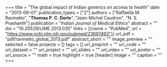 +++
title = "The global impact of Indian generics on access to health"
date = "2013-06-01"
publication_types = ["2"]
authors = ["Raffaella M. Ravinetto", "**Thomas P. C. Dorlo**", "Jean-Michel Caudron", "N. S. Prashanth"]
publication = "_Indian Journal of Medical Ethics_"
abstract = ""
doi = "10.20529/IJME.2013.035"
links = [{name = "PubMed", url = "https://www.ncbi.nlm.nih.gov/pubmed/23697493"}]
url_pdf = "pdf/ravinetto_global_2013.pdf"
abstract_short = ""
image_preview = ""
selected = false
projects = []
tags = []
url_preprint = ""
url_code = ""
url_dataset = ""
url_project = ""
url_slides = ""
url_video = ""
url_poster = ""
url_source = ""
math = true
highlight = true
[header]
image = ""
caption = ""
+++

